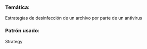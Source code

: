 ### Temática:

Estrategías de desinfección de un archivo por parte de un antivirus

### Patrón usado: 

Strategy